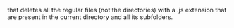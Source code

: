 that deletes all the regular files (not the directories) with a .js extension that are present in the current directory and all its subfolders.
